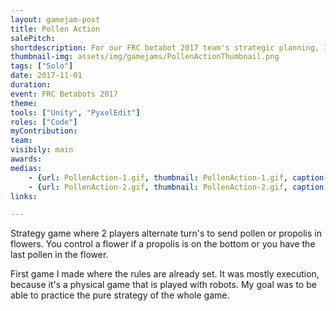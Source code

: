 ```yaml
---
layout: gamejam-post
title: Pollen Action
salePitch: 
shortdescription: For our FRC betabot 2017 team's strategic planning, I made a game to simulate the competition.
thumbnail-img: assets/img/gamejams/PollenActionThumbnail.png
tags: ["Solo"]
date: 2017-11-01
duration: 
event: FRC Betabots 2017
theme: 
tools: ["Unity", "PyxelEdit"]
roles: ["Code"]
myContribution: 
team: 
visibily: main
awards: 
medias: 
    - {url: PollenAction-1.gif, thumbnail: PollenAction-1.gif, caption: "2 Players playing."}
    - {url: PollenAction-2.gif, thumbnail: PollenAction-2.gif, caption: "Ai games, made quick to see what pattern emerges."}
links: 

---
```

Strategy game where 2 players alternate turn's to send pollen or propolis in flowers. You control a flower if a propolis is on the bottom or you have the last pollen in the flower.

First game I made where the rules are already set. It was mostly execution, because it's a physical game that is played with robots. My goal was to be able to practice the pure strategy of the whole game.